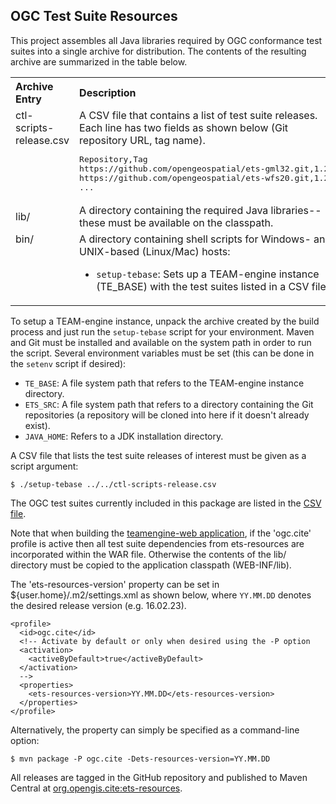 ## OGC Test Suite Resources

This project assembles all Java libraries required by OGC conformance test 
suites into a single archive for distribution. The contents of the resulting 
archive are summarized in the table below.

<table style="text-align: left;">
  <tr>
    <th>Archive Entry</th>
    <th>Description</th>
  </tr>
  <tr>
    <td style="vertical-align: top">ctl-scripts-release.csv</td>
    <td>A CSV file that contains a list of test suite releases. Each line has 
    two fields as shown below (Git repository URL, tag name).
      <pre>Repository,Tag
https://github.com/opengeospatial/ets-gml32.git,1.23
https://github.com/opengeospatial/ets-wfs20.git,1.21
...</pre>
    </td>
  </tr>
  <tr>
    <td>lib/</td>
    <td>A directory containing the required Java libraries--these must be 
    available on the classpath.</td>
  </tr>
  <tr>
    <td style="vertical-align: top">bin/</td>
    <td>A directory containing shell scripts for Windows- and UNIX-based 
    (Linux/Mac) hosts:
    <ul>
      <li><code>setup-tebase</code>: Sets up a TEAM-engine instance (TE_BASE) 
      with the test suites listed in a CSV file.</li>
    </ul>
    </td>
  </tr>
</table>

To setup a TEAM-engine instance, unpack the archive created by the build process and 
just run the `setup-tebase` script for your environment. Maven and Git must be installed 
and available on the system path in order to run the script. Several environment 
variables must be set (this can be done in the `setenv` script if desired):

* `TE_BASE`: A file system path that refers to the TEAM-engine instance directory.
* `ETS_SRC`: A file system path that refers to a directory containing the Git repositories
  (a repository will be cloned into here if it doesn't already exist).
* `JAVA_HOME`: Refers to a JDK installation directory.

A CSV file that lists the test suite releases of interest must be given as a script argument:

    $ ./setup-tebase ../../ctl-scripts-release.csv

The OGC test suites currently included in this package are listed in the [CSV file](src/main/config/ctl-scripts-release.csv).

Note that when building the [teamengine-web application](https://github.com/opengeospatial/teamengine), 
if the 'ogc.cite' profile is active then all test suite dependencies from ets-resources are 
incorporated within the WAR file. Otherwise the contents of the lib/ directory must be 
copied to the application classpath (WEB-INF/lib). 

The 'ets-resources-version' property can be set in ${user.home}/.m2/settings.xml as shown below, 
where `YY.MM.DD` denotes the desired release version (e.g. 16.02.23).

    <profile>
      <id>ogc.cite</id>
      <!-- Activate by default or only when desired using the -P option
      <activation>
        <activeByDefault>true</activeByDefault>
      </activation>
      -->
      <properties>
        <ets-resources-version>YY.MM.DD</ets-resources-version>
      </properties>
    </profile>

Alternatively, the property can simply be specified as a command-line option:

    $ mvn package -P ogc.cite -Dets-resources-version=YY.MM.DD

All releases are tagged in the GitHub repository and published to Maven Central at 
[org.opengis.cite:ets-resources](http://search.maven.org/#search|ga|1|a%3Aets-resources).
